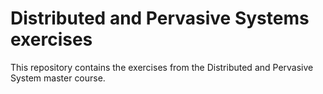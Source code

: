 # Distributed and Pervasive Systems exercises
This repository contains the exercises from the Distributed and Pervasive System master course.
